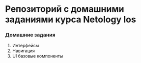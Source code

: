 # Репозиторий с домашними заданиями курса Netology Ios

### Домашние задания

1. Интерфейсы
1. Навигация
1. UI базовые компоненты
